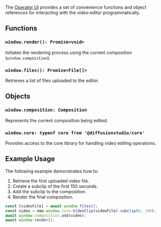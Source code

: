The [Operator UI](https://operator-ui.vercel.app) provides a set of convenience functions and object references for interacting with the video editor programmatically.

## Functions

### `window.render(): Promise<void>`

Initiates the rendering process using the current composition (`window.composition`).

### `window.files(): Promise<File[]>`

Retrieves a list of files uploaded to the editor.

## Objects

### `window.composition: Composition`

Represents the current composition being edited.

### `window.core: typeof core from '@diffusionstudio/core'`

Provides access to the core library for handling video editing operations.

## Example Usage

The following example demonstrates how to:
1. Retrieve the first uploaded video file.
2. Create a subclip of the first 150 seconds.
3. Add the subclip to the composition.
4. Render the final composition.

```javascript
const [videoFile] = await window.files();
const video = new window.core.VideoClip(videoFile).subclip(0, 150);
await window.composition.add(video);
await window.render();
```
